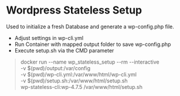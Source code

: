 
# Wordpress Stateless Setup

Used to initialize a fresh Database and generate a wp-config.php file.

- Adjust settings in wp-cli.yml
- Run Container with mapped output folder to save wp-config.php
- Execute setup.sh via the CMD parameter

> docker run --name wp_stateless_setup --rm  --interactive \
-v $(pwd)/output:/var/config \
-v $(pwd)/wp-cli.yml:/var/www/html/wp-cli.yml \
-v $(pwd)/setup.sh:/var/www/html/setup.sh \
wp-stateless-cli:wp-4.7.5 /var/www/html/setup.sh
